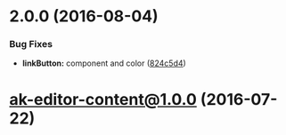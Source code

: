 <a name="2.0.0"></a>
# 2.0.0 (2016-08-04)


### Bug Fixes

* **linkButton:** component and color ([824c5d4](https://bitbucket.org/atlassian/atlaskit/commits/824c5d4))



<a name="ak-editor-content@1.0.0"></a>
# ak-editor-content@1.0.0 (2016-07-22)



